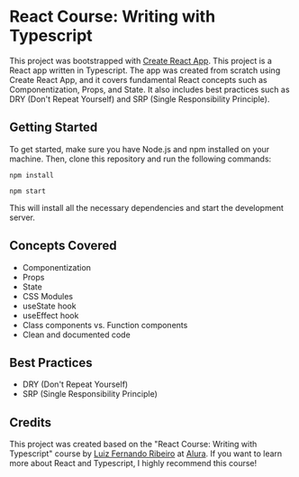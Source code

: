 # React Course: Writing with Typescript

This project was bootstrapped with [Create React App](https://github.com/facebook/create-react-app).
This project is a React app written in Typescript. The app was created from scratch using Create React App, and it covers fundamental React concepts such as Componentization, Props, and State. It also includes best practices such as DRY (Don't Repeat Yourself) and SRP (Single Responsibility Principle).

## Getting Started

To get started, make sure you have Node.js and npm installed on your machine. Then, clone this repository and run the following commands:
<br />

`npm install`
<br />

`npm start`
<br />

This will install all the necessary dependencies and start the development server.

## Concepts Covered

* Componentization
* Props
* State
* CSS Modules
* useState hook
* useEffect hook
* Class components vs. Function components
* Clean and documented code

## Best Practices

* DRY (Don't Repeat Yourself)
* SRP (Single Responsibility Principle)

## Credits

This project was created based on the "React Course: Writing with Typescript" course by [Luiz Fernando Ribeiro](https://www.linkedin.com/in/lfrprazeres/) at [Alura](https://www.alura.com.br/). If you want to learn more about React and Typescript, I highly recommend this course!
